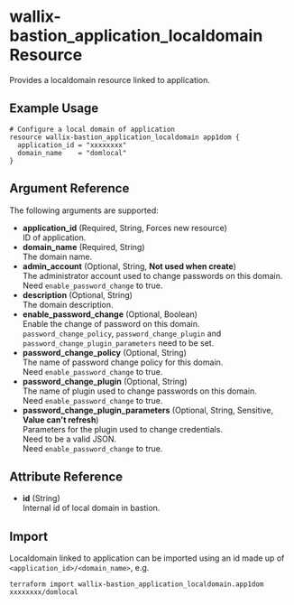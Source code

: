 # wallix-bastion_application_localdomain Resource

Provides a localdomain resource linked to application.

## Example Usage

```hcl
# Configure a local domain of application
resource wallix-bastion_application_localdomain app1dom {
  application_id = "xxxxxxxx"
  domain_name    = "domlocal"
}
```

## Argument Reference

The following arguments are supported:

- **application_id** (Required, String, Forces new resource)  
  ID of application.
- **domain_name** (Required, String)  
  The domain name.
- **admin_account** (Optional, String,  **Not used when create**)  
  The administrator account used to change passwords on this domain.  
  Need `enable_password_change` to true.  
- **description** (Optional, String)  
  The domain description.
- **enable_password_change** (Optional, Boolean)  
  Enable the change of password on this domain.  
  `password_change_policy`, `password_change_plugin` and `password_change_plugin_parameters` need to be set.
- **password_change_policy** (Optional, String)  
  The name of password change policy for this domain.  
  Need `enable_password_change` to true.
- **password_change_plugin** (Optional, String)  
  The name of plugin used to change passwords on this domain.  
  Need `enable_password_change` to true.
- **password_change_plugin_parameters** (Optional, String, Sensitive, **Value can't refresh**)  
  Parameters for the plugin used to change credentials.  
  Need to be a valid JSON.  
  Need `enable_password_change` to true.

## Attribute Reference

- **id** (String)  
  Internal id of local domain in bastion.

## Import

Localdomain linked to application can be imported using an id made up of `<application_id>/<domain_name>`, e.g.

```shell
terraform import wallix-bastion_application_localdomain.app1dom xxxxxxxx/domlocal
```
